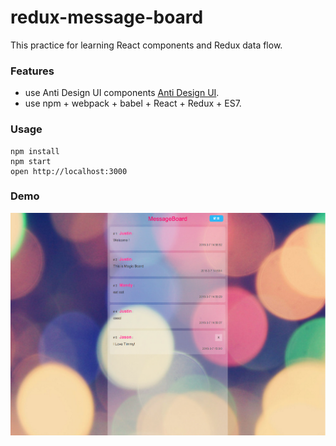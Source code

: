 redux-message-board
=====================

This practice for learning React components and Redux data flow.

### Features
- use Anti Design UI components [Anti Design UI](https://github.com/ant-design/ant-design/).
- use npm + webpack + babel + React + Redux + ES7.

### Usage

```
npm install
npm start
open http://localhost:3000
```

### Demo
![image](https://raw.githubusercontent.com/justin3737/redux-message-board/master/src/assets/images/demo.png)
